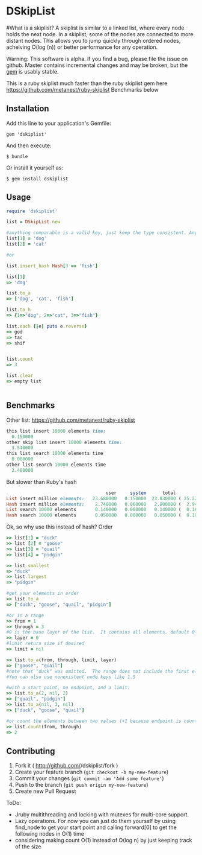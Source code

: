 # DSkipList

#What is a skiplist?
A skiplist is similar to a linked list, where every node holds the next node.  In a skiplist, some of the nodes are connected to more distant nodes.  This allows you to jump quickly through ordered nodes, acheiving O(log (n)) or better performance for any operation.

Warning: This software is alpha. If you find a bug, please file the issue on github.  Master contains incremental changes and may be broken, but the [gem](http://rubygems.org/gems/dskiplist) is usably stable.

This is a ruby skiplist much faster than the ruby skiplist gem here https://github.com/metanest/ruby-skiplist
Benchmarks below



## Installation

Add this line to your application's Gemfile:

    gem 'dskiplist'

And then execute:

    $ bundle

Or install it yourself as:

    $ gem install dskiplist

## Usage
``` ruby
require 'dskiplist'

list = DSkipList.new

#anything comparable is a valid key, just keep the type consistent. Any value is valid
list[1] = 'dog'
list[2] = 'cat'

#or

list.insert_hash Hash[3 => 'fish']

list[1]
=> 'dog'

list.to_a 
=> ['dog', 'cat', 'fish']

list.to_h
=> {1=>"dog", 2=>"cat", 3=>"fish"}

list.each {|e| puts e.reverse}
=> god
=> tac
=> shif


list.count
=> 3

list.clear
=> empty list



```
## Benchmarks
Other list: https://github.com/metanest/ruby-skiplist

```ruby
this list insert 10000 elements time: 
  0.150000
other skip list insert 10000 elements time: 
  3.540000
this list search 10000 elements time
  0.080000
other list search 10000 elements time
  2.480000
```
But slower than Ruby's hash
```ruby 
                                     user     system      total        real
List insert million elements:   23.680000   0.150000  23.830000 ( 25.223663)
Hash insert million elements:    2.740000   0.060000   2.800000 (  2.949170)
List search 10000 elements       0.140000   0.000000   0.140000 (  0.169945)
Hash search 10000 elements       0.050000   0.000000   0.050000 (  0.104777)

```
Ok, so why use this instead of hash? Order
```ruby
>> list[1] = "duck"
>> list [2] = "goose"
>> list[3] = "quail"
>> list[4] = "pidgin"

>> list.smallest
=> "duck"
>> list.largest
=> "pidgin"

#get your elements in order
>> list.to_a
=> ["duck", "goose", "quail", "pidgin"]

#or in a range
>> from = 1
>> through = 3
#0 is the base layer of the list.  It contains all elements. default 0
>> layer = 0
#limit return size if desired
>> limit = nil

>> list.to_a(from, through, limit, layer)
=> ["goose", "quail"]
#note that "duck" was omitted.  The range does not include the first element.  
#You can also use nonexistent node keys like 1.5

#with a start point, no endpoint, and a limit:
>> list.to_a(2, nil, 2)
=> ["quail", "pidgin"]
>> list.to_a(nil, 3, nil)
=> ["duck", "goose", "quail"]

#or count the elements between two values (+1 because endpoint is counted) from 1 to 3
>> list.count(from, through)
=> 2

```

## Contributing

1. Fork it ( http://github.com/<my-github-username>/dskiplist/fork )
2. Create your feature branch (`git checkout -b my-new-feature`)
3. Commit your changes (`git commit -am 'Add some feature'`)
4. Push to the branch (`git push origin my-new-feature`)
5. Create new Pull Request




ToDo: 
- Jruby multithreading and locking with mutexes for multi-core support.
- Lazy operations.  For now you can just do them yourself by using find_node to get your start point and calling forward[0] to get the following nodes in O(1) time
- considering making count O(1) instead of O(log n) by just keeping track of the size 
